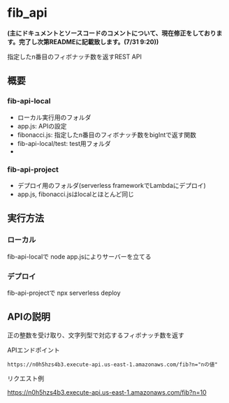# fib_api
**(主にドキュメントとソースコードのコメントについて、現在修正をしております。完了し次第READMEに記載致します。(7/31 9:20))**

指定したn番目のフィボナッチ数を返すREST API
## 概要
### fib-api-local
* ローカル実行用のフォルダ
* app.js: APIの設定
* fibonacci.js: 指定したn番目のフィボナッチ数をbigIntで返す関数
* fib-api-local/test: test用フォルダ
* 

### fib-api-project
* デプロイ用のフォルダ(serverless frameworkでLambdaにデプロイ)
* app.js, fibonacci.jsはlocalとほとんど同じ

## 実行方法
### ローカル
fib-api-localで node app.jsによりサーバーを立てる

### デプロイ
fib-api-projectで npx serverless deploy

## APIの説明
正の整数を受け取り、文字列型で対応するフィボナッチ数を返す

APIエンドポイント
~~~
https://n0h5hzs4b3.execute-api.us-east-1.amazonaws.com/fib?n="nの値"
~~~
リクエスト例

https://n0h5hzs4b3.execute-api.us-east-1.amazonaws.com/fib?n=10

